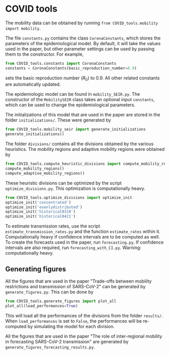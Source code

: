 # COVID tools

The mobility data can be obtained by running `from COVID_tools.mobility import mobility`. 

The file `constants.py` contains the class `CoronaConstants`, which stores the parameters of the epidemiological model. By default, it will take the values used in the paper, but other parameter settings can be used by passing them to the constructor. For example,

```python
from COVID_tools.constants import CoronaConstants
constants = CoronaConstants(basic_reproduction_number=0.9)
```

sets the basic reproduction number ($R_0$) to $0.9$. All other related constants are automatically updated.

The epidemiologic model can be found in `mobility_SEIR.py`. The constructor of the `MobilitySEIR` class takes an optional input `constants`, which can be used to change the epidemiological parameters.

The initializations of this model that are used in the paper are stored in the folder `initializations/`. These were generated by 

```python
from COVID_tools.mobility_seir import generate_initializations
generate_initializations()
```

The folder `divisions/` contains all the divisions obtained by the various heuristics. The mobility regions and adaptive mobility regions were obtained by

```python
from COVID_tools.compute_heuristic_divisions import compute_mobility_regions,compute_adaptive_mobility_regions
compute_mobility_regions()
compute_adaptive_mobility_regions()
```

These heuristic divisions can be optimized by the script `optimize_divisions.py`. This optimization is computationally heavy.

```python
from COVID_tools.optimize_divisions import optimize_init
optimize_init('concentrated')
optimize_init('evenlydistributed')
optimize_init('historical0310')
optimize_init('historical0421')
```

To estimate transmission rates, use the script `estimate_transmission_rates.py` and the function `estimate_rates` within it. Computationally heavy if confidence intervals are to be computed as well.
To create the forecasts used in the paper, run `forecasting.py`. If confidence intervals are also required, run `forecasting_with_CI.py`. Warning: computationally heavy.

## Generating figures

All the figures that are used in the paper "Trade-offs between mobility restrictions and transmission of SARS-CoV-2" can be generated by `generate_figures.py`. This can be done by

```python
from COVID_tools.generate_figures import plot_all
plot_all(load_performances=True)
```


This will load all the performances of the divisions from the folder `results/`. When `load_performances` is set to `False`, the performances will be re-computed by simulating the model for each division.

All the figures that are used in the paper "The role of inter-regional mobility in forecasting SARS-CoV-2 transmission" are generated by `generate_figures_forecasting_results.py`. 

